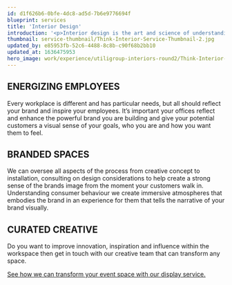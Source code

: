 ```yaml
---
id: d1f626b6-0bfe-4dc8-ad5d-7b6e9776694f
blueprint: services
title: 'Interior Design'
introduction: '<p>Interior design is the art and science of understanding people’s behaviour to create functional spaces within a building, we understand how people are influenced by their environments. We create innovative commercial spaces that connect your brand combining interior and identity design, whether to inspire your employees in offices, wow potential clients in meeting spaces or create relaxed atmospheres for your customers in retail.</p>'
thumbnail: service-thumbnail/Think-Interior-Service-Thumbnail-2.jpg
updated_by: e85953fb-52c6-4488-8c8b-c90f68b2bb10
updated_at: 1636475953
hero_image: work/experience/utiligroup-interiors-round2/Think-Interior-Service-Full-Image.jpg
---
```

## ENERGIZING EMPLOYEES

Every workplace is different and has particular needs, but all should reflect your brand and inspire your employees. It’s important your offices reflect and enhance the powerful brand you are building and give your potential customers a visual sense of your goals, who you are and how you want them to feel.


## BRANDED SPACES

We can oversee all aspects of the process from creative concept to installation, consulting on design considerations to help create a strong sense of the brands image from the moment your customers walk in. Understanding consumer behaviour we create immersive atmospheres that embodies the brand in an experience for them that tells the narrative of your brand visually.


## CURATED CREATIVE

Do you want to improve innovation, inspiration and influence within the workspace then get in touch with our creative team that can transform any space.

[See how we can transform your event space with our display service.](/contact)